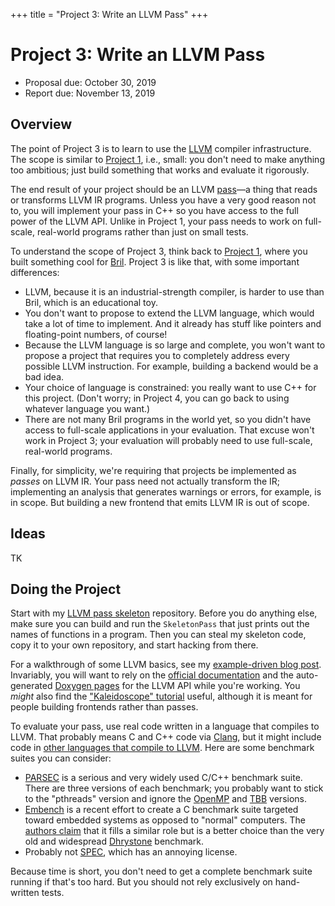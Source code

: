 +++
title = "Project 3: Write an LLVM Pass"
+++
# Project 3: Write an LLVM Pass

- Proposal due: October 30, 2019
- Report due: November 13, 2019


## Overview

The point of Project 3 is to learn to use the [LLVM][] compiler infrastructure.
The scope is similar to [Project 1][p1], i.e., small: you don't need to make anything too ambitious; just build something that works and evaluate it rigorously.

The end result of your project should be an LLVM [pass][llvm pass]—a thing that reads or transforms LLVM IR programs.
Unless you have a very good reason not to, you will implement your pass in C++ so you have access to the full power of the LLVM API.
Unlike in Project 1, your pass needs to work on full-scale, real-world programs rather than just on small tests.

To understand the scope of Project 3, think back to [Project 1][p1], where you built something cool for [Bril][].
Project 3 is like that, with some important differences:

- LLVM, because it is an industrial-strength compiler, is harder to use than Bril, which is an educational toy.
- You don't want to propose to extend the LLVM language, which would take a lot of time to implement. And it already has stuff like pointers and floating-point numbers, of course!
- Because the LLVM language is so large and complete, you won't want to propose a project that requires you to completely address every possible LLVM instruction. For example, building a backend would be a bad idea.
- Your choice of language is constrained: you really want to use C++ for this project. (Don't worry; in Project 4, you can go back to using whatever language you want.)
- There are not many Bril programs in the world yet, so you didn't have access to full-scale applications in your evaluation. That excuse won't work in Project 3; your evaluation will probably need to use full-scale, real-world programs.

Finally, for simplicity, we're requiring that projects be implemented as _passes_ on LLVM IR.
Your pass need not actually transform the IR; implementing an analysis that generates warnings or errors, for example, is in scope.
But building a new frontend that emits LLVM IR is out of scope.

[llvm]: https://llvm.org
[llvm pass]: http://llvm.org/docs/WritingAnLLVMPass.html
[bril]: https://github.com/sampsyo/bril/
[p1]: @/project/1.md


## Ideas

TK


## Doing the Project

Start with my [LLVM pass skeleton][skeleton] repository.
Before you do anything else, make sure you can build and run the `SkeletonPass` that just prints out the names of functions in a program.
Then you can steal my skeleton code, copy it to your own repository, and start hacking from there.

For a walkthrough of some LLVM basics, see my [example-driven blog post][llvm-blog].
Invariably, you will want to rely on the [official documentation][docs] and the auto-generated [Doxygen pages][doxygen] for the LLVM API while you're working.
You *might* also find the ["Kaleidoscope" tutorial][llvmtut] useful, although it is meant for people building frontends rather than passes.

To evaluate your pass, use real code written in a language that compiles to LLVM.
That probably means C and C++ code via [Clang][], but it might include code in [other languages that compile to LLVM][frontends].
Here are some benchmark suites you can consider:

* [PARSEC][] is a serious and very widely used C/C++ benchmark suite. There are three versions of each benchmark; you probably want to stick to the "pthreads" version and ignore the [OpenMP][] and [TBB][] versions.
* [Embench][] is a recent effort to create a C benchmark suite targeted toward embedded systems as opposed to "normal" computers. The [authors claim][embench-post] that it fills a similar role but is a better choice than the very old and widespread [Dhrystone][] benchmark.
* Probably not [SPEC][], which has an annoying license.

Because time is short, you don't need to get a complete benchmark suite running if that's too hard.
But you should not rely exclusively on hand-written tests.

[project]: @/project/_index.md
[skeleton]: https://github.com/sampsyo/llvm-pass-skeleton
[llvm-blog]: http://www.cs.cornell.edu/~asampson/blog/llvm.html
[docs]: http://releases.llvm.org/9.0.0/docs/index.html
[doxygen]: https://llvm.org/doxygen/
[clang]: https://clang.llvm.org
[llvmtut]: https://llvm.org/docs/tutorial/MyFirstLanguageFrontend/index.html
[frontends]: https://en.wikipedia.org/wiki/LLVM#Front_ends
[spec]: https://www.spec.org
[parsec]: https://parsec.cs.princeton.edu
[tbb]: https://github.com/intel/tbb
[openmp]: https://www.openmp.org
[embench]: https://www.embench.org
[embench-post]: https://www.sigarch.org/embench-recruiting-for-the-long-overdue-and-deserved-demise-of-dhrystone-as-a-benchmark-for-embedded-computing/
[dhrystone]: https://en.wikipedia.org/wiki/Dhrystone
